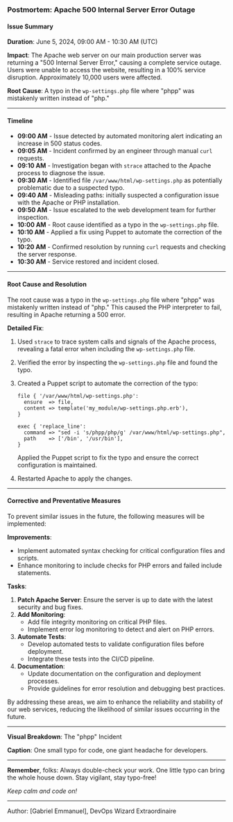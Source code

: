 ### Postmortem: Apache 500 Internal Server Error Outage

#### Issue Summary
**Duration**: June 5, 2024, 09:00 AM - 10:30 AM (UTC)

**Impact**: The Apache web server on our main production server was returning a "500 Internal Server Error," causing a complete service outage. Users were unable to access the website, resulting in a 100% service disruption. Approximately 10,000 users were affected.

**Root Cause**: A typo in the `wp-settings.php` file where "phpp" was mistakenly written instead of "php."

---

#### Timeline

- **09:00 AM** - Issue detected by automated monitoring alert indicating an increase in 500 status codes.
- **09:05 AM** - Incident confirmed by an engineer through manual `curl` requests.
- **09:10 AM** - Investigation began with `strace` attached to the Apache process to diagnose the issue.
- **09:30 AM** - Identified file `/var/www/html/wp-settings.php` as potentially problematic due to a suspected typo.
- **09:40 AM** - Misleading paths: initially suspected a configuration issue with the Apache or PHP installation.
- **09:50 AM** - Issue escalated to the web development team for further inspection.
- **10:00 AM** - Root cause identified as a typo in the `wp-settings.php` file.
- **10:10 AM** - Applied a fix using Puppet to automate the correction of the typo.
- **10:20 AM** - Confirmed resolution by running `curl` requests and checking the server response.
- **10:30 AM** - Service restored and incident closed.

---

#### Root Cause and Resolution
The root cause was a typo in the `wp-settings.php` file where "phpp" was mistakenly written instead of "php." This caused the PHP interpreter to fail, resulting in Apache returning a 500 error.

**Detailed Fix**:
1. Used `strace` to trace system calls and signals of the Apache process, revealing a fatal error when including the `wp-settings.php` file.
2. Verified the error by inspecting the `wp-settings.php` file and found the typo.
3. Created a Puppet script to automate the correction of the typo:
   ```puppet
   file { '/var/www/html/wp-settings.php':
     ensure  => file,
     content => template('my_module/wp-settings.php.erb'),
   }

   exec { 'replace_line':
     command => "sed -i 's/phpp/php/g' /var/www/html/wp-settings.php",
     path    => ['/bin', '/usr/bin'],
   }
   ```

   Applied the Puppet script to fix the typo and ensure the correct configuration is maintained.

4. Restarted Apache to apply the changes.

---

#### Corrective and Preventative Measures
To prevent similar issues in the future, the following measures will be implemented:

**Improvements**:
- Implement automated syntax checking for critical configuration files and scripts.
- Enhance monitoring to include checks for PHP errors and failed include statements.

**Tasks**:
1. **Patch Apache Server**: Ensure the server is up to date with the latest security and bug fixes.
2. **Add Monitoring**: 
   - Add file integrity monitoring on critical PHP files.
   - Implement error log monitoring to detect and alert on PHP errors.
3. **Automate Tests**:
   - Develop automated tests to validate configuration files before deployment.
   - Integrate these tests into the CI/CD pipeline.
4. **Documentation**:
   - Update documentation on the configuration and deployment processes.
   - Provide guidelines for error resolution and debugging best practices.

By addressing these areas, we aim to enhance the reliability and stability of our web services, reducing the likelihood of similar issues occurring in the future.

---

**Visual Breakdown**: The "phpp" Incident

**Caption**: One small typo for code, one giant headache for developers.

---

**Remember**, folks: Always double-check your work. One little typo can bring the whole house down. Stay vigilant, stay typo-free!

*Keep calm and code on!*

---

Author: [Gabriel Emmanuel], DevOps Wizard Extraordinaire